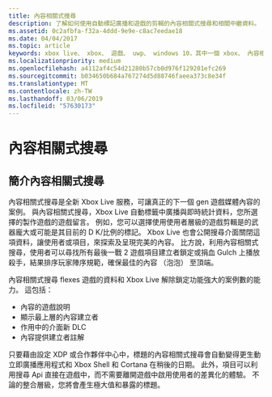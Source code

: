 ```yaml
---
title: 內容相關式搜尋
description: 了解如何使用自動標記廣播和遊戲的剪輯的內容相關式搜尋和相關中繼資料。
ms.assetid: 0c2afbfa-f32a-4ddd-9e9e-c8ac7eedae18
ms.date: 04/04/2017
ms.topic: article
keywords: xbox live、 xbox、 遊戲、 uwp、 windows 10，其中一個 xbox、 內容相關式搜尋、 廣播、 遊戲的剪輯
ms.localizationpriority: medium
ms.openlocfilehash: a4112af4c54d21280b57cb0d976f129201efc269
ms.sourcegitcommit: b034650b684a767274d5d88746faeea373c8e34f
ms.translationtype: MT
ms.contentlocale: zh-TW
ms.lasthandoff: 03/06/2019
ms.locfileid: "57630173"
---
```

# <a name="contextual-search"></a>內容相關式搜尋

## <a name="introducing-contextual-search"></a>簡介內容相關式搜尋
內容相關式搜尋是全新 Xbox Live 服務，可讓真正的下一個 gen 遊戲媒體內容的案例。  與內容相關式搜尋，Xbox Live 自動標籤中廣播與即時統計資料，您所選擇的製作遊戲的遊戲留言。 例如，您可以選擇使用使用者層級的遊戲剪輯是的武器龐大或可能是其目前的 D K/比例的標記。  Xbox Live 也會公開搜尋介面關閉這項資料，讓使用者或項目，來探索及呈現完美的內容。  比方說，利用內容相關式搜尋，使用者可以尋找所有最後一戰 2 遊戲項目建立者鎖定或捐血 Gulch 上播放殺手，結果排序玩家陣序規範，確保最佳的內容 （泡泡） 至頂端。  

內容相關式搜尋 flexes 遊戲的資料和 Xbox Live 解除鎖定功能強大的案例數的能力。  這包括：

* 內容的遊戲說明
* 顯示最上層的內容建立者
* 作用中的介面新 DLC
* 內容提供建立者註解

只要藉由設定 XDP 或合作夥伴中心中，標題的內容相關式搜尋會自動變得更生動立即廣播應用程式和 Xbox Shell 和 Cortana 在稍後的日期。  此外，項目可以利用搜尋 Api 直接在遊戲中，而不需要離開遊戲中啟用使用者的差異化的體驗。  不論的整合層級，您將會產生極大值和暴露的標題。
